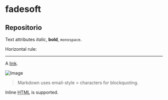 # fadesoft

## Repositorio


Text attributes _italic_, 
**bold**, `monospace`.

Horizontal rule:

---
A [link](https://www.google.com.co/url?sa=i&rct=j&q=&esrc=s&source=images&cd=&cad=rja&uact=8&ved=2ahUKEwjIvcSOzrHdAhWuo1kKHe6IAVIQjRx6BAgBEAU&url=http%3A%2F%2Fthoughtsfeelsgood.com%2Fgames-you-should-play-to-stay-positive%2F&psig=AOvVaw29NpAYBPBSeDwpn8eFDnkf&ust=1536709223128821).

![Image](1.png)

> Markdown uses email-style > characters for blockquoting.

Inline <abbr title="Hypertext Markup Language">HTML</abbr> is supported.
